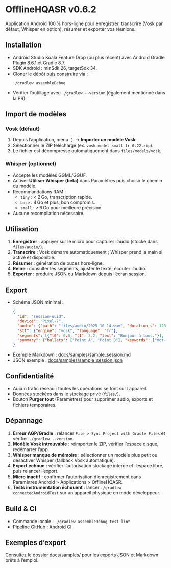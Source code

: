 # OfflineHQASR v0.6.2

Application Android 100 % hors-ligne pour enregistrer, transcrire (Vosk par défaut, Whisper en option), résumer et exporter vos réunions.

## Installation
- Android Studio Koala Feature Drop (ou plus récent) avec Android Gradle Plugin 8.6.1 et Gradle 8.7.
- SDK Android : minSdk 26, targetSdk 34.
- Cloner le dépôt puis construire via :
  ```bash
  ./gradlew assembleDebug
  ```
- Vérifier l’outillage avec `./gradlew --version` (également mentionné dans la PR).

## Import de modèles
### Vosk (défaut)
1. Depuis l’application, menu ⋮ → **Importer un modèle Vosk**.
2. Sélectionner le ZIP téléchargé (ex. `vosk-model-small-fr-0.22.zip`).
3. Le fichier est décompressé automatiquement dans `files/models/vosk`.

### Whisper (optionnel)
- Accepte les modèles GGML/GGUF.
- Activer **Utiliser Whisper (beta)** dans Paramètres puis choisir le chemin du modèle.
- Recommandations RAM :
  - `tiny` : < 2 Go, transcription rapide.
  - `base` : 4 Go et plus, bon compromis.
  - `small` : ≥ 6 Go pour meilleure précision.
- Aucune recompilation nécessaire.

## Utilisation
1. **Enregistrer** : appuyer sur le micro pour capturer l’audio (stocké dans `files/audio/`).
2. **Transcrire** : Vosk démarre automatiquement ; Whisper prend la main si activé et disponible.
3. **Résumer** : génération de puces hors-ligne.
4. **Relire** : consulter les segments, ajuster le texte, écouter l’audio.
5. **Exporter** : produire JSON ou Markdown depuis l’écran session.

## Export
- Schéma JSON minimal :
  ```json
  {
    "id": "session-uuid",
    "device": "Pixel-7",
    "audio": {"path": "files/audio/2025-10-14.wav", "duration_s": 123.4},
    "stt": {"engine": "vosk", "language": "fr"},
    "segments": [{"t0": 0.0, "t1": 3.2, "text": "Bonjour à tous."}],
    "summary": {"bullets": ["Point A", "Point B"], "keywords": ["mot-clé A", "mot-clé B"]}
  }
  ```
- Exemple Markdown : [docs/samples/sample_session.md](docs/samples/sample_session.md)
- JSON exemple : [docs/samples/sample_session.json](docs/samples/sample_session.json)

## Confidentialité
- Aucun trafic réseau : toutes les opérations se font sur l’appareil.
- Données stockées dans le stockage privé (`files/`).
- Bouton **Purger tout** (Paramètres) pour supprimer audio, exports et fichiers temporaires.

## Dépannage
1. **Erreur AGP/Gradle** : relancer `File > Sync Project with Gradle Files` et vérifier `./gradlew --version`.
2. **Modèle Vosk introuvable** : réimporter le ZIP, vérifier l’espace disque, redémarrer l’app.
3. **Whisper manque de mémoire** : sélectionner un modèle plus petit ou désactiver Whisper (fallback Vosk automatique).
4. **Export échoue** : vérifier l’autorisation stockage interne et l’espace libre, puis relancer l’export.
5. **Micro inactif** : confirmer l’autorisation d’enregistrement dans Paramètres Android > Applications > OfflineHQASR.
6. **Tests instrumentation échouent** : lancer `./gradlew connectedAndroidTest` sur un appareil physique en mode développeur.

## Build & CI
- Commande locale : `./gradlew assembleDebug test lint`
- Pipeline GitHub : [Android CI](.github/workflows/android.yml)

## Exemples d’export
Consultez le dossier [docs/samples/](docs/samples/) pour les exports JSON et Markdown prêts à l’emploi.
